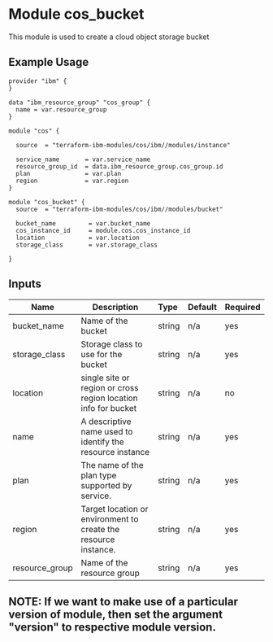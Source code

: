 # Module cos_bucket

This module is used to create a cloud object storage bucket

## Example Usage
```
provider "ibm" {
}

data "ibm_resource_group" "cos_group" {
  name = var.resource_group
}

module "cos" {

  source  = "terraform-ibm-modules/cos/ibm//modules/instance"

  service_name       = var.service_name
  resource_group_id  = data.ibm_resource_group.cos_group.id
  plan               = var.plan
  region             = var.region
}

module "cos_bucket" {
  source  = "terraform-ibm-modules/cos/ibm//modules/bucket"

  bucket_name         = var.bucket_name
  cos_instance_id     = module.cos.cos_instance_id
  location            = var.location
  storage_class       = var.storage_class

}
```

<!-- BEGINNING OF PRE-COMMIT-TERRAFORM DOCS HOOK -->
## Inputs


| Name            | Description                                                      | Type   | Default | Required |
|-----------------|------------------------------------------------------------------|:-------|---------|----------|
| bucket\_name    | Name of the bucket                                               | string | n/a     | yes      |
| storage\_class  | Storage class to use for the bucket                              | string | n/a     | yes      |
| location        | single site or region or cross region location info for bucket   | string | n/a     | no       |
| name            | A descriptive name used to identify the resource instance        | string | n/a     | yes      |
| plan            | The name of the plan type supported by service.                  | string | n/a     | yes      |
| region          | Target location or environment to create the resource instance.  | string | n/a     | yes      |
| resource\_group | Name of the resource group                                       | string | n/a     | yes      |

## NOTE: If we want to make use of a particular version of module, then set the argument "version" to respective module version.